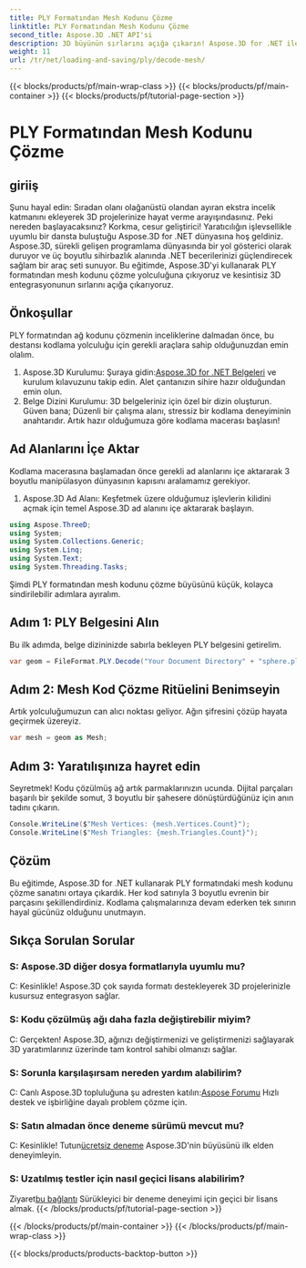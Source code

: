 ```yaml
---
title: PLY Formatından Mesh Kodunu Çözme
linktitle: PLY Formatından Mesh Kodunu Çözme
second_title: Aspose.3D .NET API'si
description: 3D büyünün sırlarını açığa çıkarın! Aspose.3D for .NET ile PLY formatındaki mesh'i zahmetsizce çözün. Projelerinizi yeni boyutlara taşıyın.
weight: 11
url: /tr/net/loading-and-saving/ply/decode-mesh/
---
```


{{< blocks/products/pf/main-wrap-class >}}
{{< blocks/products/pf/main-container >}}
{{< blocks/products/pf/tutorial-page-section >}}

# PLY Formatından Mesh Kodunu Çözme

## giriiş
Şunu hayal edin: Sıradan olanı olağanüstü olandan ayıran ekstra incelik katmanını ekleyerek 3D projelerinize hayat verme arayışındasınız. Peki nereden başlayacaksınız? Korkma, cesur geliştirici! Yaratıcılığın işlevsellikle uyumlu bir dansta buluştuğu Aspose.3D for .NET dünyasına hoş geldiniz.
Aspose.3D, sürekli gelişen programlama dünyasında bir yol gösterici olarak duruyor ve üç boyutlu sihirbazlık alanında .NET becerilerinizi güçlendirecek sağlam bir araç seti sunuyor. Bu eğitimde, Aspose.3D'yi kullanarak PLY formatından mesh kodunu çözme yolculuğuna çıkıyoruz ve kesintisiz 3D entegrasyonunun sırlarını açığa çıkarıyoruz.
## Önkoşullar
PLY formatından ağ kodunu çözmenin inceliklerine dalmadan önce, bu destansı kodlama yolculuğu için gerekli araçlara sahip olduğunuzdan emin olalım.
1.  Aspose.3D Kurulumu: Şuraya gidin:[Aspose.3D for .NET Belgeleri](https://reference.aspose.com/3d/net/) ve kurulum kılavuzunu takip edin. Alet çantanızın sihire hazır olduğundan emin olun.
2. Belge Dizini Kurulumu: 3D belgeleriniz için özel bir dizin oluşturun. Güven bana; Düzenli bir çalışma alanı, stressiz bir kodlama deneyiminin anahtarıdır.
Artık hazır olduğumuza göre kodlama macerası başlasın!
## Ad Alanlarını İçe Aktar
Kodlama macerasına başlamadan önce gerekli ad alanlarını içe aktararak 3 boyutlu manipülasyon dünyasının kapısını aralamamız gerekiyor.
1. Aspose.3D Ad Alanı: Keşfetmek üzere olduğumuz işlevlerin kilidini açmak için temel Aspose.3D ad alanını içe aktararak başlayın.
```csharp
using Aspose.ThreeD;
using System;
using System.Collections.Generic;
using System.Linq;
using System.Text;
using System.Threading.Tasks;
```
Şimdi PLY formatından mesh kodunu çözme büyüsünü küçük, kolayca sindirilebilir adımlara ayıralım.
## Adım 1: PLY Belgesini Alın
Bu ilk adımda, belge dizininizde sabırla bekleyen PLY belgesini getirelim.
```csharp
var geom = FileFormat.PLY.Decode("Your Document Directory" + "sphere.ply");
```
## Adım 2: Mesh Kod Çözme Ritüelini Benimseyin
Artık yolculuğumuzun can alıcı noktası geliyor. Ağın şifresini çözüp hayata geçirmek üzereyiz.
```csharp
var mesh = geom as Mesh;
```
## Adım 3: Yaratılışınıza hayret edin
Seyretmek! Kodu çözülmüş ağ artık parmaklarınızın ucunda. Dijital parçaları başarılı bir şekilde somut, 3 boyutlu bir şahesere dönüştürdüğünüz için anın tadını çıkarın.
```csharp
Console.WriteLine($"Mesh Vertices: {mesh.Vertices.Count}");
Console.WriteLine($"Mesh Triangles: {mesh.Triangles.Count}");
```
## Çözüm
Bu eğitimde, Aspose.3D for .NET kullanarak PLY formatındaki mesh kodunu çözme sanatını ortaya çıkardık. Her kod satırıyla 3 boyutlu evrenin bir parçasını şekillendirdiniz. Kodlama çalışmalarınıza devam ederken tek sınırın hayal gücünüz olduğunu unutmayın.

## Sıkça Sorulan Sorular
### S: Aspose.3D diğer dosya formatlarıyla uyumlu mu?
C: Kesinlikle! Aspose.3D çok sayıda formatı destekleyerek 3D projelerinizle kusursuz entegrasyon sağlar.
### S: Kodu çözülmüş ağı daha fazla değiştirebilir miyim?
C: Gerçekten! Aspose.3D, ağınızı değiştirmenizi ve geliştirmenizi sağlayarak 3D yaratımlarınız üzerinde tam kontrol sahibi olmanızı sağlar.
### S: Sorunla karşılaşırsam nereden yardım alabilirim?
 C: Canlı Aspose.3D topluluğuna şu adresten katılın:[Aspose Forumu](https://forum.aspose.com/c/3d/18) Hızlı destek ve işbirliğine dayalı problem çözme için.
### S: Satın almadan önce deneme sürümü mevcut mu?
C: Kesinlikle! Tutun[ücretsiz deneme](https://releases.aspose.com/) Aspose.3D'nin büyüsünü ilk elden deneyimleyin.
### S: Uzatılmış testler için nasıl geçici lisans alabilirim?
 Ziyaret[bu bağlantı](https://purchase.aspose.com/temporary-license/) Sürükleyici bir deneme deneyimi için geçici bir lisans almak.
{{< /blocks/products/pf/tutorial-page-section >}}

{{< /blocks/products/pf/main-container >}}
{{< /blocks/products/pf/main-wrap-class >}}

{{< blocks/products/products-backtop-button >}}
